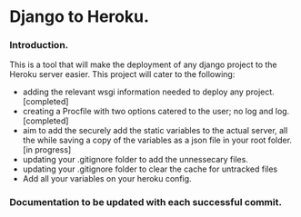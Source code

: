 # Django to Heroku.

### Introduction.

This is a tool that will make the deployment of any django project to the Heroku server easier. This project will cater to the following:

* adding the relevant wsgi information needed to deploy any project. [completed]	
* creating a Procfile with two options catered to the user; no log and log. [completed]
* aim to add the securely add the static variables to the actual server, all the while saving a copy of the variables
	as a json file in your root folder. [in progress]
* updating your .gitignore folder to add the unnessecary files.
* updating your .gitignore folder to clear the cache for untracked files
* Add all your variables on your heroku config.

### Documentation to be updated with each successful commit. 